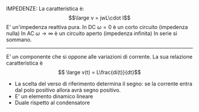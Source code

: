 IMPEDENZE:
La caratteristica è:
$$\large v = jwL\cdot I$$
E' un'impedenza reattiva pura.
In DC $\omega = 0$ è un corto circuito (impedenza nulla)
In AC $\omega \rightarrow \infty$ è un circuito aperto (impedenza infinita)
In serie si sommano.

---

E' un componente che si oppone alle variazioni di corrente.
La sua relazione caratteristica è $$ \large v(t) = L\frac{di(t)}{dt}$$
- La scelta del verso di riferimento determina il segno: se la corrente entra dal polo positivo allora avrà segno positivo.
- E' un elemento dinamico lineare
- Duale rispetto al condensatore

